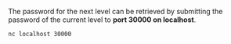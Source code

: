 The password for the next level can be retrieved by submitting the password of the current level to **port 30000 on localhost**.

```
nc localhost 30000
```